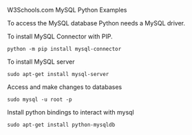 W3Schools.com MySQL Python Examples


To access the MySQL database Python needs a MySQL driver.

To install MySQL Connector with PIP.

	python -m pip install mysql-connector

	
To install MySQL server

	sudo apt-get install mysql-server

Access and make changes to databases

	sudo mysql -u root -p
	
Install python bindings to interact with mysql

	sudo apt-get install python-mysqldb
	
